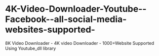 # 4K-Video-Downloader-Youtube--Facebook--all-social-media-websites-supported-
8K Video Downloader - 4K video Downloader - 1000+Website Supported Using Youtube_dll library
